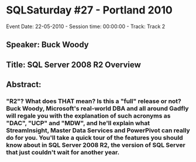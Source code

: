 # SQLSaturday #27 - Portland 2010
Event Date: 22-05-2010 - Session time: 00:00:00 - Track: Track 2
## Speaker: Buck Woody
## Title: SQL Server 2008 R2 Overview
## Abstract:
### "R2"? What does THAT mean? Is this a "full" release or not? Buck Woody, Microsoft's real-world DBA and all around Gadfly will regale you with the explanation of such acronyms as "DAC", "UCP" and "MDW", and he'll explain what StreamInsight, Master Data Services and PowerPivot can really do for you. You'll take a quick tour of the features you should know about in SQL Server 2008 R2, the version of SQL Server that just couldn't wait for another year.
